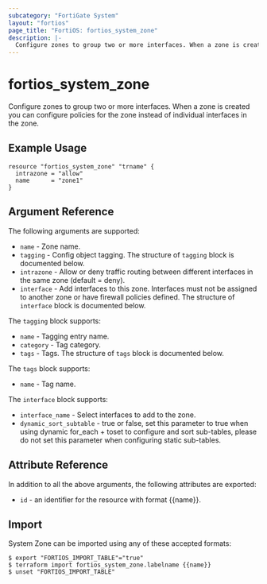 ```yaml
---
subcategory: "FortiGate System"
layout: "fortios"
page_title: "FortiOS: fortios_system_zone"
description: |-
  Configure zones to group two or more interfaces. When a zone is created you can configure policies for the zone instead of individual interfaces in the zone.
---
```


# fortios_system_zone
Configure zones to group two or more interfaces. When a zone is created you can configure policies for the zone instead of individual interfaces in the zone.

## Example Usage

```hcl
resource "fortios_system_zone" "trname" {
  intrazone = "allow"
  name      = "zone1"
}
```

## Argument Reference


The following arguments are supported:

* `name` - Zone name.
* `tagging` - Config object tagging. The structure of `tagging` block is documented below.
* `intrazone` - Allow or deny traffic routing between different interfaces in the same zone (default = deny).
* `interface` - Add interfaces to this zone. Interfaces must not be assigned to another zone or have firewall policies defined. The structure of `interface` block is documented below.

The `tagging` block supports:

* `name` - Tagging entry name.
* `category` - Tag category.
* `tags` - Tags. The structure of `tags` block is documented below.

The `tags` block supports:

* `name` - Tag name.

The `interface` block supports:

* `interface_name` - Select interfaces to add to the zone.
* `dynamic_sort_subtable` - true or false, set this parameter to true when using dynamic for_each + toset to configure and sort sub-tables, please do not set this parameter when configuring static sub-tables.

## Attribute Reference

In addition to all the above arguments, the following attributes are exported:
* `id` - an identifier for the resource with format {{name}}.

## Import

System Zone can be imported using any of these accepted formats:
```
$ export "FORTIOS_IMPORT_TABLE"="true"
$ terraform import fortios_system_zone.labelname {{name}}
$ unset "FORTIOS_IMPORT_TABLE"
```
